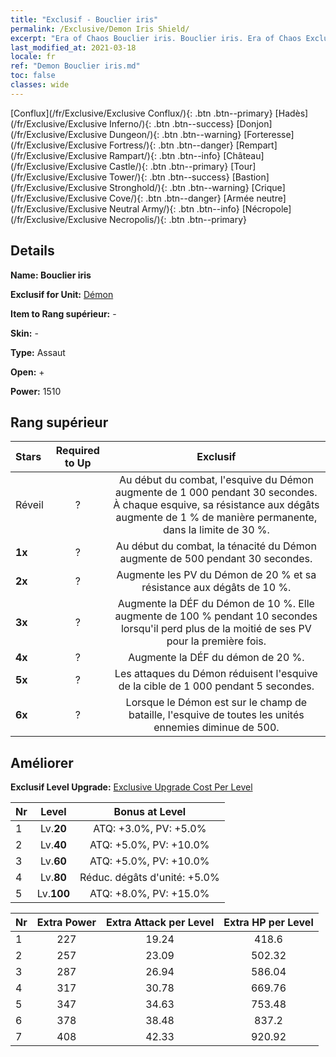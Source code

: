 ```yaml
---
title: "Exclusif - Bouclier iris"
permalink: /Exclusive/Demon Iris Shield/
excerpt: "Era of Chaos Bouclier iris. Bouclier iris. Era of Chaos Exclusif Bouclier iris. Démon Exclusif."
last_modified_at: 2021-03-18
locale: fr
ref: "Demon Bouclier iris.md"
toc: false
classes: wide
---
```

 [Conflux](/fr/Exclusive/Exclusive Conflux/){: .btn .btn--primary} [Hadès](/fr/Exclusive/Exclusive Inferno/){: .btn .btn--success} [Donjon](/fr/Exclusive/Exclusive Dungeon/){: .btn .btn--warning} [Forteresse](/fr/Exclusive/Exclusive Fortress/){: .btn .btn--danger} [Rempart](/fr/Exclusive/Exclusive Rampart/){: .btn .btn--info} [Château](/fr/Exclusive/Exclusive Castle/){: .btn .btn--primary} [Tour](/fr/Exclusive/Exclusive Tower/){: .btn .btn--success} [Bastion](/fr/Exclusive/Exclusive Stronghold/){: .btn .btn--warning} [Crique](/fr/Exclusive/Exclusive Cove/){: .btn .btn--danger} [Armée neutre](/fr/Exclusive/Exclusive Neutral Army/){: .btn .btn--info} [Nécropole](/fr/Exclusive/Exclusive Necropolis/){: .btn .btn--primary} 

## Details
 **Name: Bouclier iris** 

 **Exclusif for Unit:** [Démon](/fr/units/Demon/) 

 **Item to Rang supérieur:** -

 **Skin:** -

 **Type:** Assaut

 **Open:** +

 **Power:** 1510

## Rang supérieur

  |     Stars    |  Required to Up | Exclusif |
  |:-------------|:---------------:|:---------------:|
  |  Réveil  | ? | Au début du combat, l'esquive du Démon augmente de 1 000 pendant 30 secondes. À chaque esquive, sa résistance aux dégâts augmente de 1 % de manière permanente, dans la limite de 30 %. |
  | **1x** <i class="fas fa-star"/> | ? | Au début du combat, la ténacité du Démon augmente de 500 pendant 30 secondes. |
  | **2x** <i class="fas fa-star"/> | ? | Augmente les PV du Démon de 20 % et sa résistance aux dégâts de 10 %. |
  | **3x** <i class="fas fa-star"/> | ? | Augmente la DÉF du Démon de 10 %. Elle augmente de 100 % pendant 10 secondes lorsqu'il perd plus de la moitié de ses PV pour la première fois. |
  | **4x** <i class="fas fa-star"/> | ? | Augmente la DÉF du démon de 20 %. |
  | **5x** <i class="fas fa-star"/> | ? | Les attaques du Démon réduisent l'esquive de la cible de 1 000 pendant 5 secondes. |
  | **6x** <i class="fas fa-star"/> | ? | Lorsque le Démon est sur le champ de bataille, l'esquive de toutes les unités ennemies diminue de 500. |


## Améliorer
 **Exclusif Level Upgrade:** [Exclusive Upgrade Cost Per Level](/Exclusive/ExclusiveUpgradeCostPerLevel/)

  |  Nr  |   Level  | Bonus at Level |
  |:-----|:--------:|:--------------:|
  | 1 | Lv.**20** | ATQ: +3.0%, PV: +5.0% |
  | 2 | Lv.**40** | ATQ: +5.0%, PV: +10.0% |
  | 3 | Lv.**60** | ATQ: +5.0%, PV: +10.0% |
  | 4 | Lv.**80** | Réduc. dégâts d'unité: +5.0% |
  | 5 | Lv.**100** | ATQ: +8.0%, PV: +15.0% |


  |  Nr  |  Extra Power | Extra Attack per Level | Extra HP per Level |
  |:-----|:--------:|:--------:|:--------:|
  | 1 | 227 | 19.24 | 418.6 |
  | 2 | 257 | 23.09 | 502.32 |
  | 3 | 287 | 26.94 | 586.04 |
  | 4 | 317 | 30.78 | 669.76 |
  | 5 | 347 | 34.63 | 753.48 |
  | 6 | 378 | 38.48 | 837.2 |
  | 7 | 408 | 42.33 | 920.92 |


